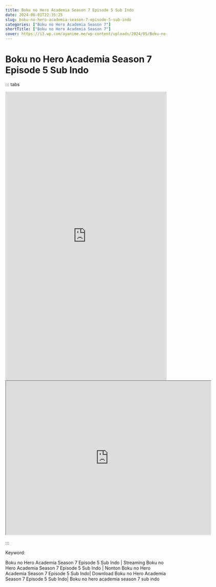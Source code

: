 ```yaml
---
title: Boku no Hero Academia Season 7 Episode 5 Sub Indo
date: 2024-06-01T22:35:25
slug: boku-no-hero-academia-season-7-episode-5-sub-indo
categories: ["Boku no Hero Academia Season 7"]
shortTitle: ["Boku no Hero Academia Season 7"]
cover: https://i3.wp.com/ayanime.me/wp-content/uploads/2024/05/Boku-no-Hero-Academia-7th-Season-768x1051-1.jpg
---
```


# Boku no Hero Academia Season 7 Episode 5 Sub Indo
::: tabs

<iframe src="https://play.ayanime.me/include/fluidplayer/fluidplayer.php?VideoSrc1=https%3A%2F%2Fdrive.google.com%2Ffile%2Fd%2F1IfhJTpzTuCeDd8FNzv3ZbgrjHmf47q8R%2Fpreview&VideoType1=video%2Fmp4&VideoQuality1=480p&VideoSrc2=https%3A%2F%2Fdrive.google.com%2Ffile%2Fd%2F1nrhN1_dqWZJz_DtG1MInN3xxQFLHZ34A%2Fpreview&VideoType2=video%2Fmp4&VideoQuality2=720p&VideoSrc3=https%3A%2F%2Fdrive.google.com%2Ffile%2Fd%2F12Ha37RyEDS8CUm3EGNb6kAUednykNWAx%2Fpreview&VideoType3=video%2Fmp4&VideoQuality3=1080p&VideoSrc4=&VideoType4=&VideoQuality4=&VideoPoster=&VideoTrack1=&kind1=&srclang1=&label1=&default1=&VideoTrack2=&kind2=&srclang2=&label2=&default2=&player=fluid+player&server=Drive+API&api=&width=100%25&height=900px" frameborder="0" width="100%" height="900px" allowfullscreen="allowfullscreen" scrolling="no"></iframe>
<iframe src="https://drive.google.com/file/d/12Ha37RyEDS8CUm3EGNb6kAUednykNWAx/preview" width="640" height="480" allow="accelerometer; autoplay; encrypted-media; gyroscope; fullscreen; picture-in-picture" scrolling="no" seamless="" sandbox="allow-same-origin allow-scripts"></iframe>

:::

Keyword:
<p>Boku no Hero Academia Season 7 Episode 5 Sub Indo | Streaming Boku no Hero Academia Season 7 Episode 5 Sub Indo | Nonton Boku no Hero Academia Season 7 Episode 5 Sub Indo| Download Boku no Hero Academia Season 7 Episode 5 Sub Indo| Boku no hero academia season 7 sub indo</p>

